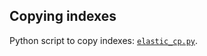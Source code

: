 ## Copying indexes

Python script to copy indexes:
[`elastic_cp.py`](https://github.com/jgbarah/GrimoireLab-training/blob/master/tools-and-tips/scripts/elastic_cp.py).